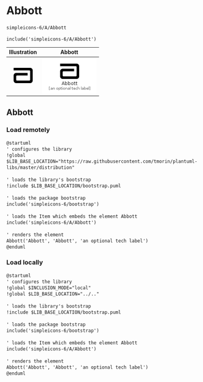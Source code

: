 # Abbott


```text
simpleicons-6/A/Abbott
```

```text
include('simpleicons-6/A/Abbott')
```



| Illustration | Abbott |
| :---: | :---: |
| ![illustration for Illustration](../../simpleicons-6/A/Abbott.png) | ![illustration for Abbott](../../simpleicons-6/A/Abbott.Local.png) |




## Abbott

### Load remotely
```plantuml
@startuml
' configures the library
!global $LIB_BASE_LOCATION="https://raw.githubusercontent.com/tmorin/plantuml-libs/master/distribution"

' loads the library's bootstrap
!include $LIB_BASE_LOCATION/bootstrap.puml

' loads the package bootstrap
include('simpleicons-6/bootstrap')

' loads the Item which embeds the element Abbott
include('simpleicons-6/A/Abbott')

' renders the element
Abbott('Abbott', 'Abbott', 'an optional tech label')
@enduml
```

### Load locally
```plantuml
@startuml
' configures the library
!global $INCLUSION_MODE="local"
!global $LIB_BASE_LOCATION="../.."

' loads the library's bootstrap
!include $LIB_BASE_LOCATION/bootstrap.puml

' loads the package bootstrap
include('simpleicons-6/bootstrap')

' loads the Item which embeds the element Abbott
include('simpleicons-6/A/Abbott')

' renders the element
Abbott('Abbott', 'Abbott', 'an optional tech label')
@enduml
```

